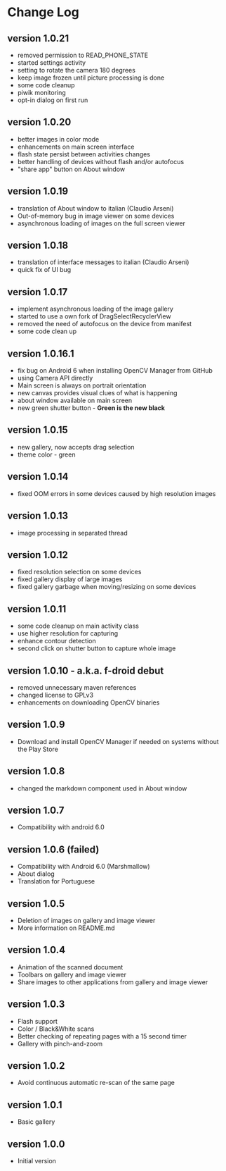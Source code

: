 Change Log
==========

version 1.0.21
--------------

* removed permission to READ_PHONE_STATE
* started settings activity
* setting to rotate the camera 180 degrees
* keep image frozen until picture processing is done
* some code cleanup
* piwik monitoring
* opt-in dialog on first run

version 1.0.20
--------------

* better images in color mode
* enhancements on main screen interface
* flash state persist between activities changes
* better handling of devices without flash and/or autofocus
* "share app" button on About window

version 1.0.19
--------------

* translation of About window to italian (Claudio Arseni)
* Out-of-memory bug in image viewer on some devices
* asynchronous loading of images on the full screen viewer

version 1.0.18
--------------

* translation of interface messages to italian (Claudio Arseni)
* quick fix of UI bug

version 1.0.17
--------------

* implement asynchronous loading of the image gallery
* started to use a own fork of DragSelectRecyclerView
* removed the need of autofocus on the device from manifest
* some code clean up

version 1.0.16.1
----------------

* fix bug on Android 6 when installing OpenCV Manager from GitHub
* using Camera API directly
* Main screen is always on portrait orientation
* new canvas provides visual clues of what is happening
* about window available on main screen
* new green shutter button - **Green is the new black**

version 1.0.15
--------------

* new gallery, now accepts drag selection
* theme color - green

version 1.0.14
--------------

* fixed OOM errors in some devices caused by high resolution images

version 1.0.13
--------------

* image processing in separated thread

version 1.0.12
--------------

* fixed resolution selection on some devices
* fixed gallery display of large images
* fixed gallery garbage when moving/resizing on some devices

version 1.0.11
--------------

* some code cleanup on main activity class
* use higher resolution for capturing
* enhance contour detection
* second click on shutter button to capture whole image

version 1.0.10 - a.k.a. f-droid debut
-------------------------------------

* removed unnecessary maven references
* changed license to GPLv3
* enhancements on downloading OpenCV binaries


version 1.0.9
-------------

* Download and install OpenCV Manager if needed on systems without the Play Store 

version 1.0.8
-------------

* changed the markdown component used in About window

version 1.0.7
-------------

* Compatibility with android 6.0


version 1.0.6 (failed)
----------------------

* Compatibility with Android 6.0 (Marshmallow)
* About dialog
* Translation for Portuguese

version 1.0.5
-------------

* Deletion of images on gallery and image viewer
* More information on README.md

version 1.0.4
-------------

* Animation of the scanned document
* Toolbars on gallery and image viewer
* Share images to other applications from gallery and image viewer

version 1.0.3
-------------

* Flash support
* Color / Black&White scans
* Better checking of repeating pages with a 15 second timer
* Gallery with pinch-and-zoom

version 1.0.2
-------------

* Avoid continuous automatic re-scan of the same page

version 1.0.1
-------------

* Basic gallery

version 1.0.0
-------------

* Initial version
